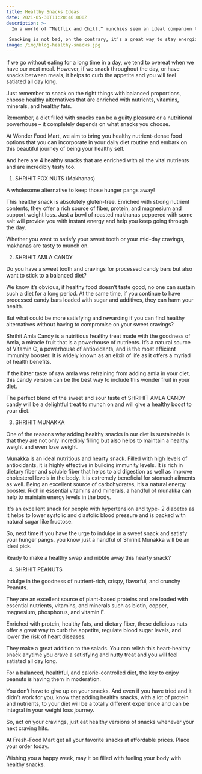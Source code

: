 ```yaml
---
title: Healthy Snacks Ideas
date: 2021-05-30T11:20:40.000Z
description: >-
  In a world of “Netflix and Chill,” munchies seem an ideal companion to binge-watch all our favorite series/ movies. Isn't it? 

 Snacking is not bad, on the contrary, it’s a great way to stay energized throughout the day as long as we are incorporating healthy options and snacking on the right things.
image: /img/blog-healthy-snacks.jpg
---
```


if we go without eating for a long time in a day, we tend to overeat when we have our next meal. However, if we snack throughout the day, or have snacks between meals, it helps to curb the appetite and you will feel satiated all day long.

Just remember to snack on the right things with balanced proportions, choose healthy alternatives that are enriched with nutrients, vitamins, minerals, and healthy fats. 

Remember, a diet filled with snacks can be a guilty pleasure or a nutritional powerhouse – it completely depends on what snacks you choose.

At Wonder Food Mart, we aim to bring you healthy nutrient-dense food options that you can incorporate in your daily diet routine and embark on this beautiful journey of being your healthy self.

And here are 4 healthy snacks that are enriched with all the vital nutrients and are incredibly tasty too.



1. SHRIHIT FOX NUTS (Makhanas)

A wholesome alternative to keep those hunger pangs away!

This healthy snack is absolutely gluten-free. Enriched with strong nutrient contents, they offer a rich source of fiber, protein, and magnesium and support weight loss. Just a bowl of roasted makhanas peppered with some salt will provide you with instant energy and help you keep going through the day. 

Whether you want to satisfy your sweet tooth or your mid-day cravings, makhanas are tasty to munch on.



2. SHRIHIT AMLA CANDY 

Do you have a sweet tooth and cravings for processed candy bars but also want to stick to a balanced diet? 

 We know it’s obvious, if healthy food doesn’t taste good, no one can sustain such a diet for a long period. At the same time, if you continue to have processed candy bars loaded with sugar and additives, they can harm your health.

But what could be more satisfying and rewarding if you can find healthy alternatives without having to compromise on your sweet cravings?

Shrihit Amla Candy is a nutritious healthy treat made with the goodness of Amla, a miracle fruit that is a powerhouse of nutrients. It’s a natural source of Vitamin C, a powerhouse of antioxidants, and is the most efficient immunity booster. It is widely known as an elixir of life as it offers a myriad of health benefits.  

If the bitter taste of raw amla was refraining from adding amla in your diet, this candy version can be the best way to include this wonder fruit in your diet.

The perfect blend of the sweet and sour taste of  SHRIHIT AMLA CANDY candy will be a delightful treat to munch on and will give a healthy boost to your diet.




3. SHRIHIT MUNAKKA

One of the reasons why adding healthy snacks in our diet is sustainable is that they are not only incredibly filling but also helps to maintain a healthy weight and even lose weight.

Munakka is an ideal nutritious and hearty snack. Filled with high levels of antioxidants, it is highly effective in building immunity levels. It is rich in dietary fiber and soluble fiber that helps to aid digestion as well as improve cholesterol levels in the body. It is extremely beneficial for stomach ailments as well. Being an excellent source of carbohydrates, it’s a natural energy booster. Rich in essential vitamins and minerals, a handful of munakka can help to maintain energy levels in the body.

It's an excellent snack for people with hypertension and type- 2 diabetes as it helps to lower systolic and diastolic blood pressure and is packed with natural sugar like fructose.

So, next time if you have the urge to indulge in a sweet snack and satisfy your hunger pangs, you know just a handful of Shirihit Munakka will be an ideal pick.

Ready to make a healthy swap and nibble away this hearty snack?


4. SHRIHIT PEANUTS

Indulge in the goodness of nutrient-rich, crispy, flavorful, and crunchy Peanuts.

They are an excellent source of plant-based proteins and are loaded with essential nutrients, vitamins, and minerals such as biotin, copper, magnesium, phosphorus, and vitamin E.

Enriched with protein, healthy fats, and dietary fiber, these delicious nuts offer a great way to curb the appetite, regulate blood sugar levels, and lower the risk of heart diseases.

They make a great addition to the salads. You can relish this heart-healthy snack anytime you crave a satisfying and nutty treat and you will feel satiated all day long.

For a balanced, healthful, and calorie-controlled diet, the key to enjoy peanuts is having them in moderation.



You don’t have to give up on your snacks. And even if you have tried and it didn’t work for you, know that adding healthy snacks, with a lot of protein and nutrients, to your diet will be a totally different experience and can be integral in your weight loss journey.



So, act on your cravings, just eat healthy versions of snacks whenever your next craving hits.



At Fresh-Food Mart get all your favorite snacks at affordable prices. Place your order today.



Wishing you a happy week, may it be filled with fueling your body with healthy snacks.
